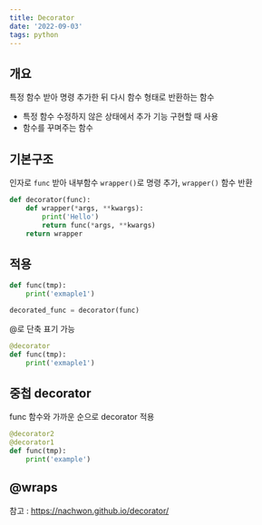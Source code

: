 ```yaml
---
title: Decorator
date: '2022-09-03'
tags: python
---
```


## 개요

특정 함수 받아 명령 추가한 뒤 다시 함수 형태로 반환하는 함수

- 특정 함수 수정하지 않은 상태에서 추가 기능 구현할 때 사용
- 함수를 꾸며주는 함수

## 기본구조

인자로 `func` 받아 내부함수 `wrapper()`로 명령 추가, `wrapper()` 함수 반환

```python
def decorator(func):
    def wrapper(*args, **kwargs):
        print('Hello')
        return func(*args, **kwargs)
    return wrapper
```

## 적용

```python
def func(tmp):
    print('exmaple1')

decorated_func = decorator(func)
```

@로 단축 표기 가능

```python
@decorator
def func(tmp):
    print('exmaple1')
```

## 중첩 decorator

func 함수와 가까운 순으로 decorator 적용

```python
@decorator2
@decorator1
def func(tmp):
    print('example')
```

## @wraps

참고 : https://nachwon.github.io/decorator/
